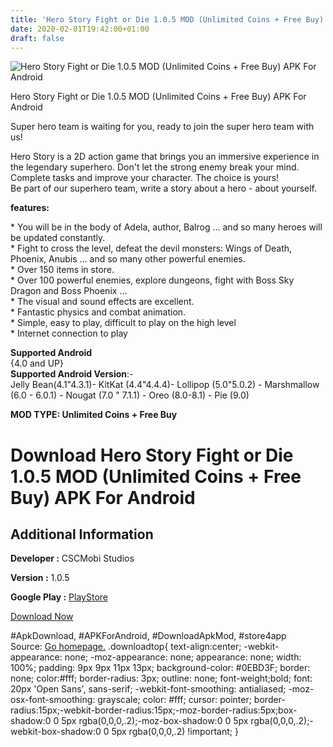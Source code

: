 ```yaml
---
title: 'Hero Story Fight or Die 1.0.5 MOD (Unlimited Coins + Free Buy) APK For Android'
date: 2020-02-01T19:42:00+01:00
draft: false
---
```


![Hero Story Fight or Die 1.0.5 MOD (Unlimited Coins + Free Buy) APK For Android](https://i0.wp.com/apkhome.net/wp-content/uploads/2020/02/Hero-Story-Fight-or-Die-1.0.5-MOD-Unlimited-Coins-Free-Buy.png "Hero Story Fight or Die 1.0.5 MOD (Unlimited Coins + Free Buy) APK For Android")

  

Hero Story Fight or Die 1.0.5 MOD (Unlimited Coins + Free Buy) APK For Android

Super hero team is waiting for you, ready to join the super hero team with us!

Hero Story is a 2D action game that brings you an immersive experience in the legendary superhero. Don't let the strong enemy break your mind. Complete tasks and improve your character. The choice is yours!  
Be part of our superhero team, write a story about a hero - about yourself.

**features:**

\* You will be in the body of Adela, author, Balrog ... and so many heroes will be updated constantly.  
\* Fight to cross the level, defeat the devil monsters: Wings of Death, Phoenix, Anubis ... and so many other powerful enemies.  
\* Over 150 items in store.  
\* Over 100 powerful enemies, explore dungeons, fight with Boss Sky Dragon and Boss Phoenix ...  
\* The visual and sound effects are excellent.  
\* Fantastic physics and combat animation.  
\* Simple, easy to play, difficult to play on the high level  
\* Internet connection to play

**Supported Android**  
{4.0 and UP}  
**Supported Android Version**:-  
Jelly Bean(4.1"4.3.1)- KitKat (4.4"4.4.4)- Lollipop (5.0"5.0.2) - Marshmallow (6.0 - 6.0.1) - Nougat (7.0 " 7.1.1) - Oreo (8.0-8.1) - Pie (9.0)

**MOD TYPE: Unlimited Coins + Free Buy**

Download Hero Story Fight or Die 1.0.5 MOD (Unlimited Coins + Free Buy) APK For Android
=======================================================================================

Additional Information
----------------------

**Developer :** CSCMobi Studios

**Version :** 1.0.5

**Google Play :** [PlayStore](https://play.google.com/store/apps/details?id=com.cscmobi.herostory)

  

[Download Now](https://store4app.co/post/hero-story-fight-or-die-1-0-5-mod-unlimited-coins-free-buy-apk-for-android_1580577289)

  
#ApkDownload, #APKForAndroid, #DownloadApkMod, #store4app  
Source: [Go homepage.](https://store4app.co/post/hero-story-fight-or-die-1-0-5-mod-unlimited-coins-free-buy-apk-for-android_1580577289) .downloadtop{ text-align:center; -webkit-appearance: none; -moz-appearance: none; appearance: none; width: 100%; padding: 9px 9px 11px 13px; background-color: #0EBD3F; border: none; color:#fff; border-radius: 3px; outline: none; font-weight;bold; font: 20px 'Open Sans', sans-serif; -webkit-font-smoothing: antialiased; -moz-osx-font-smoothing: grayscale; color: #fff; cursor: pointer; border-radius:15px;-webkit-border-radius:15px;-moz-border-radius:5px;box-shadow:0 0 5px rgba(0,0,0,.2);-moz-box-shadow:0 0 5px rgba(0,0,0,.2);-webkit-box-shadow:0 0 5px rgba(0,0,0,.2) !important; }